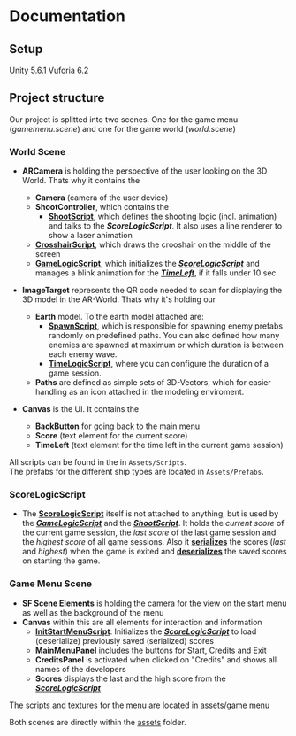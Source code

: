 # Documentation

## Setup
Unity 5.6.1
Vuforia 6.2

## Project structure
Our project is splitted into two scenes. One for the game menu (*gamemenu.scene*) and one for the game world (*world.scene*)

### World Scene
- __ARCamera__ is holding the perspective of the user looking on the 3D World. Thats why it contains the
  - __Camera__ (camera of the user device)
  - __ShootController__, which contains the
    - [__ShootScript__](Assets/Scripts/Shoot.cs), which defines the shooting logic (incl. animation) and talks to the **_ScoreLogicScript_**. It also uses a line renderer to show a laser animation
  - [__CrosshairScript__](Assets/Scripts/Crosshair.cs), which draws the crooshair on the middle of the screen
  - [__GameLogicScript__](Assets/Scripts/GaneLogic.cs), which initializes the [**_ScoreLogicScript_**](Assets/Scripts/ScoreLogic.cs) and manages a blink animation for the [**_TimeLeft_**](Assets/Scripts/GameLogic.cs#L50), if it falls under 10 sec.

- __ImageTarget__ represents the QR code needed to scan for displaying the 3D model in the AR-World. Thats why it's holding our
  - __Earth__ model. To the earth model attached are:
    - [__SpawnScript__](Assets/Scripts/SpawnScript.cs), which is responsible for spawning enemy prefabs randomly on predefined paths. You can also defined how many enemies are spawned at maximum or which duration is between each enemy wave.
    - [__TimeLogicScript__](Assets/Scripts/TimeLogic.cs), where you can configure the duration of a game session.
  - __Paths__ are defined as simple sets of 3D-Vectors, which for easier handling as an icon attached in the modeling enviroment.

- __Canvas__ is the UI. It contains the
  - __BackButton__ for going back to the main menu
  - __Score__ (text element for the current score)
  - __TimeLeft__ (text element for the time left in the current game session)

All scripts can be found in the in `Assets/Scripts`.  
The prefabs for the different ship types are located in `Assets/Prefabs`.

### ScoreLogicScript
- The [__ScoreLogicScript__](Assets/Scripts/ScoreLogic.cs) itself is not attached to anything, but is used by the [**_GameLogicScript_**](Assets/Scripts/GameLogic.cs) and the [**_ShootScript_**](Assets/Scripts/Shoot.cs). It holds the *current score* of the current game session, the *last score* of the last game session and the *highest score* of all game sessions. Also it [__serializes__](Assets/Scripts/ScoreLogic.cs#L44) the scores (*last* and *highest*) when the game is exited and [__deserializes__](Assets/Scripts/ScoreLogic.cs#L60) the saved scores on starting the game.

### Game Menu Scene
- __SF Scene Elements__ is holding the camera for the view on the start menu as well as the background of the menu
- __Canvas__ within this are all elements for interaction and information
  - [__InitStartMenuScript__](Assets/Scripts/InitStartMenu.cs): Initializes the [**_ScoreLogicScript_**](Assets/Scripts/ScoreLogic.cs) to load (deserialize) previously saved (serialized) scores
  - __MainMenuPanel__ includes the buttons for Start, Credits and Exit
  - __CreditsPanel__ is activated when clicked on "Credits" and shows all names of the developers
  - __Scores__ displays the last and the high score from the [**_ScoreLogicScript_**](Assets/Scripts/ScoreLogic.cs)

The scripts and textures for the menu are located in [assets/game menu](Assets/Game%20Menu)

Both scenes are directly within the [assets](/Assets) folder.  
